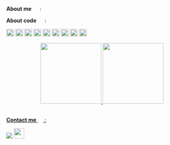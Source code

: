 **About me** <img height="14em" width="14em" src="https://super.so/icon/light/coffee.svg"> :


**About code** <img height="14em" width="14em" src="https://super.so/icon/light/git-merge.svg"> :

<code><img height="20" alt="terraform" src="https://www.zentral.com/integrations/terraform/logo.png"></code>
<code><img height="20" alt="aws" src="https://www.inovex.de/wp-content/uploads/Amazon_Web_Services_Logo-kl.png"></code>
<code><img height="20" alt="gcp" src="https://catalog.cloudblue.com/wp-content/uploads/2022/11/PRD-571-250-341-logo_QxFh4RC.png"></code>
<code><img height="20" alt="docker" src="https://cdn.icon-icons.com/icons2/2699/PNG/512/docker_tile_logo_icon_168248.png"></code>
<code><img height="20" alt="kubernetes" src="https://static-00.iconduck.com/assets.00/kubernetes-color-icon-256x256-t8ualzkj.png"></code>
<code><img height="20" alt="python" src="https://upload.wikimedia.org/wikipedia/commons/thumb/c/c3/Python-logo-notext.svg/800px-Python-logo-notext.svg.png"></code>
<code><img height="20" alt="golang" src="https://res.cloudinary.com/spantree-technology-group/image/upload/v1675714279/tools_go_c992807789.png"></code>
<code><img height="20" alt="nodejs" src="https://cdn.iconscout.com/icon/free/png-256/free-node-js-logo-icon-download-in-svg-png-gif-file-formats--nodejs-programming-language-pack-logos-icons-1174925.png?f=webp&w=256"></code>
<code><img height="20" alt="typescript" src="https://cdn.icon-icons.com/icons2/2415/PNG/512/typescript_original_logo_icon_146317.png"></code>

<div align="center">
  <a href="https://github.com/felippemozer">
  <img 
    height="160em" 
    src="https://github-readme-stats.vercel.app/api?username=felippemozer&theme=github_dark&show_icons=true&rank_icon=github&count_private=true&hide=issues,contribs"
  >
  <img 
    height="160em" 
    src="https://github-readme-stats.vercel.app/api/top-langs/?username=felippemozer&layout=compact&theme=github_dark&langs_count=6&hide=java,mustache,smarty"
  >
</div>

<br/>

**Contact me** <img height="14em" width="14em" src="https://super.so/icon/light/headphones.svg"> :

<div>
  <a href="https://github.com/felippemozer" target="_blank"><img src="https://img.shields.io/badge/GitHub-100000?style=for-the-badge&logo=github&logoColor=white" target="_blank"></a>
  <a href="https://www.linkedin.com/in/felippe-barbosa-mozer-74a8711a3/" target="_blank"><img src="https://img.shields.io/badge/LinkedIn-0077B5?style=for-the-badge&logo=linkedin&logoColor=white" target="_blank" height="27px"></a>
</div>

<!-- https://icon-icons.com/pt/ -->
<!-- https://super.so/icons-light   -->
